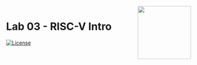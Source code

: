<img src="https://raw.githubusercontent.com/cc3-an-ug/logo/main/logo.png" width="145px" align="right" />

# Lab 03 - RISC-V Intro

[![License](https://img.shields.io/github/license/cc3-an-ug/lab03-riscv)](https://github.com/cc3-an-ug/lab03-riscv/blob/main/LICENSE)
